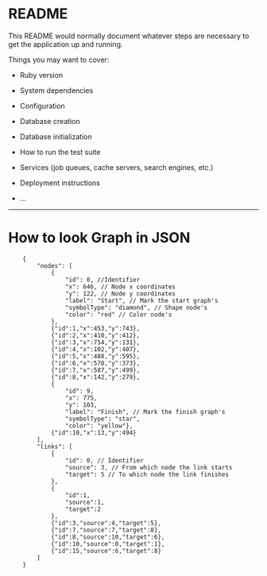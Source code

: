 # README

This README would normally document whatever steps are necessary to get the
application up and running.

Things you may want to cover:

* Ruby version

* System dependencies

* Configuration

* Database creation

* Database initialization

* How to run the test suite

* Services (job queues, cache servers, search engines, etc.)

* Deployment instructions

* ...

___

# How to look Graph in JSON

```azure
    {
        "nodes": [
            {
                "id": 0, //Identifier
                "x": 646, // Node x coordinates
                "y": 122, // Node y coordinates
                "label": "Start", // Mark the start graph's 
                "symbolType": "diamond", // Shape node's
                "color": "red" // Color node's
            },
            {"id":1,"x":453,"y":743},
            {"id":2,"x":410,"y":412},
            {"id":3,"x":754,"y":131},
            {"id":4,"x":102,"y":407},
            {"id":5,"x":488,"y":595},
            {"id":6,"x":578,"y":373},
            {"id":7,"x":587,"y":499},
            {"id":8,"x":142,"y":279},
            {
                "id": 9,
                "x": 775,
                "y": 103,
                "label": "Finish", // Mark the finish graph's
                "symbolType": "star",
                "color": "yellow"},
            {"id":10,"x":13,"y":494}
        ],
        "links": [
            {
                "id": 0, // Identifier
                "source": 3, // From which node the link starts
                "target": 5 // To which node the link finishes
            },
            {
                "id":1,
                "source":1,
                "target":2
            },
            {"id":3,"source":4,"target":5},
            {"id":7,"source":7,"target":8},
            {"id":8,"source":10,"target":6},
            {"id":10,"source":0,"target":1},
            {"id":15,"source":6,"target":8}
        ]
    }
```

